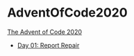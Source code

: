 # AdventOfCode2020

[The Advent of Code 2020](https://adventofcode.com/2020)

- [Day 01: Report Repair](https://github.com/VictorRotha/AdventOfCode2020/blob/main/src/days/Day01.java)

